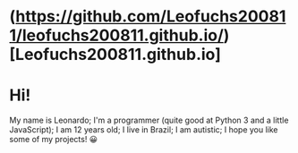 # (https://github.com/Leofuchs200811/leofuchs200811.github.io/)[Leofuchs200811.github.io]
# Hi!
My name is Leonardo;
I'm a programmer (quite good at Python 3 and a little JavaScript);
I am 12 years old;
I live in Brazil;
I am autistic;
I hope you like some of my projects! 😀
